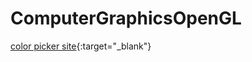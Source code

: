 # ComputerGraphicsOpenGL

[color picker site](https://keiwando.com/color-picker/){:target="_blank"}
